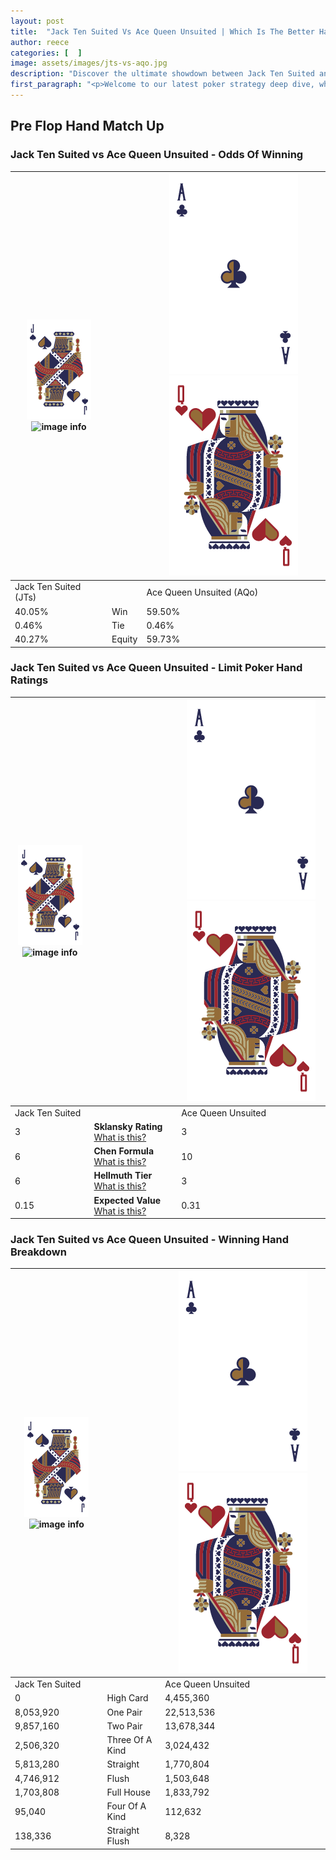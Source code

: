 ```yaml
---
layout: post
title:  "Jack Ten Suited Vs Ace Queen Unsuited | Which Is The Better Hand In Poker? A Complete Guide"
author: reece
categories: [  ]
image: assets/images/jts-vs-aqo.jpg
description: "Discover the ultimate showdown between Jack Ten Suited and Ace Queen Unsuited in poker! Uncover the odds, strategies, and scenarios where one hand triumphs over the other. Get ready to up your poker game with this thrilling analysis."
first_paragraph: "<p>Welcome to our latest poker strategy deep dive, where we're pitting two distinct hands against each other in a high-stakes showdown: Jack Ten Suited vs Ace Queen Unsuited.</p><p>In the dynamic world of poker, every decision counts, and knowing which hand holds the upper hand is key to your success at the table.</p><p>In this article, we'll dissect these two hands, explore the scenarios where one dominates the other, and equip you with the knowledge to make strategic choices that can tip the odds in your favor.</p><p>Get ready to unravel the intriguing dynamics of these poker hands and elevate your game to new heights.</p>"
---
```




[comment]: # (sp0)

## Pre Flop Hand Match Up

<div class="table hand-ratings" markdown="1"> 



### Jack Ten Suited vs Ace Queen Unsuited - Odds Of Winning


    
| ![image info](assets/images/hand1/J.png) ![image info](assets/images/hand1/Ts.png) |  | ![image info](assets/images/hand2/A.png) ![image info](assets/images/hand2/Qo.png) |
| -------- | -------- | -------- |
| Jack Ten Suited (JTs) |  | Ace Queen Unsuited (AQo) |
| 40.05% | Win | 59.50% |
| 0.46% | Tie | 0.46% |
| 40.27% | Equity | 59.73% |




[comment]: # (sp1)



### Jack Ten Suited vs Ace Queen Unsuited - Limit Poker Hand Ratings


    
| ![image info](assets/images/hand1/J.png) ![image info](assets/images/hand1/Ts.png) |  | ![image info](assets/images/hand2/A.png) ![image info](assets/images/hand2/Qo.png) |
| -------- | -------- | -------- |
| Jack Ten Suited |  | Ace Queen Unsuited |
| 3 | **Sklansky Rating** [What is this?](/sklansky-rating-explained) | 3 |
| 6 | **Chen Formula** [What is this?](/chen-formula-explained) | 10 |
| 6 | **Hellmuth Tier** [What is this?](/Hellmuth-tier-explained) | 3 |
| 0.15 | **Expected Value** [What is this?](/expected-value-explained) | 0.31 |




[comment]: # (sp2)



### Jack Ten Suited vs Ace Queen Unsuited - Winning Hand Breakdown


    
| ![image info](assets/images/hand1/J.png) ![image info](assets/images/hand1/Ts.png) |  | ![image info](assets/images/hand2/A.png) ![image info](assets/images/hand2/Qo.png) |
| -------- | -------- | -------- |
| Jack Ten Suited |  | Ace Queen Unsuited |
| 0 | High Card | 4,455,360 |
| 8,053,920 | One Pair | 22,513,536 |
| 9,857,160 | Two Pair | 13,678,344 |
| 2,506,320 | Three Of A Kind | 3,024,432 |
| 5,813,280 | Straight | 1,770,804 |
| 4,746,912 | Flush | 1,503,648 |
| 1,703,808 | Full House | 1,833,792 |
| 95,040 | Four Of A Kind | 112,632 |
| 138,336 | Straight Flush | 8,328 |




[comment]: # (sp3)



</div>

[comment]: # (sp4)



[comment]: # (sp5)

